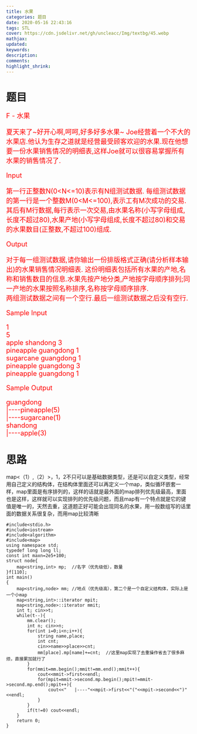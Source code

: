 ```yaml
---
title: 水果
categories: 题目
date: 2020-05-16 22:43:16
tags: STL
cover: https://cdn.jsdelivr.net/gh/uncleacc/Img/textbg/45.webp
mathjax: 
updated: 
keywords: 
description: 
comments: 
highlight_shrink: 
---
```

# 题目
<font color="red" size=4>

F - 水果

夏天来了~好开心啊,呵呵,好多好多水果~
Joe经营着一个不大的水果店.他认为生存之道就是经营最受顾客欢迎的水果.现在他想要一份水果销售情况的明细表,这样Joe就可以很容易掌握所有水果的销售情况了.

Input

第一行正整数N(0<N<=10)表示有N组测试数据.
每组测试数据的第一行是一个整数M(0<M<=100),表示工有M次成功的交易.其后有M行数据,每行表示一次交易,由水果名称(小写字母组成,长度不超过80),水果产地(小写字母组成,长度不超过80)和交易的水果数目(正整数,不超过100)组成.

Output

对于每一组测试数据,请你输出一份排版格式正确(请分析样本输出)的水果销售情况明细表.  这份明细表包括所有水果的产地,名称和销售数目的信息.水果先按产地分类,产地按字母顺序排列;同一产地的水果按照名称排序,名称按字母顺序排序.   
两组测试数据之间有一个空行.最后一组测试数据之后没有空行.

Sample Input

1  
5  
apple shandong 3  
pineapple guangdong 1  
sugarcane guangdong 1  
pineapple guangdong 3  
pineapple guangdong 1  

Sample Output

guangdong  
   |----pineapple(5)  
   |----sugarcane(1)  
shandong  
   |----apple(3)  
</font>

# 思路

map<（1）,（2）>，1，2不只可以是基础数据类型，还是可以自定义类型，经常用自己定义的结构体，在结构体里面还可以再定义一个map，类似循环嵌套一样，map里面是有序排列的，这样的话就是最外面的map排列优先级最高，里面也是这样，这样就可以实现排列的优先级问题，而且map有一个特点就是它的键值是唯一的，天然去重，这道题正好可能会出现同名的水果，用一般数组写的话里面的数据关系很复杂，而用map比较清晰
```
#include<stdio.h>
#include<iostream>
#include<algorithm>
#include<map>
using namespace std;
typedef long long ll;
const int maxn=2e5+100;
struct node{
	map<string,int> mp;  //名字（优先级低），数量
}f[110];
int main()
{
	map<string,node> mm; //地点（优先级高），第二个是一个自定义结构体，实际上是一个小map
	map<string,int>::iterator mpit;
	map<string,node>::iterator mmit;
	int t; cin>>t;
	while(t--){
		mm.clear();
		int n; cin>>n;
		for(int i=0;i<n;i++){
			string name,place;
			int cnt;
			cin>>name>>place>>cnt;
			mm[place].mp[name]+=cnt;  //这里map实现了去重操作省去了很多麻烦，直接累加就行了
		}
		for(mmit=mm.begin();mmit!=mm.end();mmit++){
			cout<<mmit->first<<endl;
			for(mpit=mmit->second.mp.begin();mpit!=mmit->second.mp.end();mpit++){
				cout<<"   |----"<<mpit->first<<"("<<mpit->second<<")"<<endl;
			}
		}
		if(t!=0) cout<<endl;
	}
	return 0;
}
```
